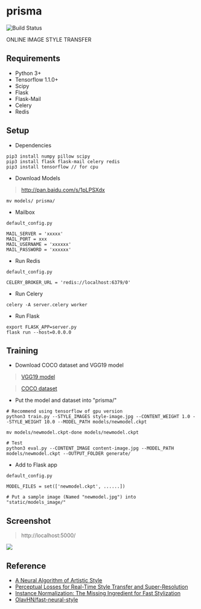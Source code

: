 # prisma
![Build Status](https://img.shields.io/teamcity/codebetter/bt428.svg)

ONLINE IMAGE STYLE TRANSFER

## Requirements

- Python 3+
- Tensorflow 1.1.0+
- Scipy
- Flask
- Flask-Mail
- Celery
- Redis

## Setup
- Dependencies
```
pip3 install numpy pillow scipy
pip3 install flask flask-mail celery redis
pip3 install tensorflow // for cpu
```
- Download Models
>http://pan.baidu.com/s/1pLPSXdx

```
mv models/ prisma/
```

- Mailbox
```
default_config.py

MAIL_SERVER = 'xxxxx'
MAIL_PORT = xxx
MAIL_USERNAME = 'xxxxxx'
MAIL_PASSWORD = 'xxxxxx'
```

- Run Redis
```
default_config.py

CELERY_BROKER_URL = 'redis://localhost:6379/0'
```

- Run Celery
```
celery -A server.celery worker
```

- Run Flask
```
export FLASK_APP=server.py
flask run --host=0.0.0.0
```

## Training
- Download COCO dataset and VGG19 model
>[VGG19 model](http://www.vlfeat.org/matconvnet/models/beta16/imagenet-vgg-verydeep-19.mat)

>[COCO dataset](http://msvocds.blob.core.windows.net/coco2014/train2014.zip)

- Put the model and dataset into "prisma/"

```
# Recommend using tensorflow of gpu version
python3 train.py --STYLE_IMAGES style-image.jpg --CONTENT_WEIGHT 1.0 --STYLE_WEIGHT 10.0 --MODEL_PATH models/newmodel.ckpt

mv models/newmodel.ckpt-done models/newmodel.ckpt

# Test
python3 eval.py --CONTENT_IMAGE content-image.jpg --MODEL_PATH models/newmodel.ckpt --OUTPUT_FOLDER generate/
```

- Add to Flask app
```
default_config.py

MODEL_FILES = set(['newmodel.ckpt', ......])

# Put a sample image (Named "newmodel.jpg") into "static/models_image/"
```

## Screenshot
>http://localhost:5000/

![](https://github.com/hijkzzz/image-style-transfer/blob/master/screenshot.jpeg?raw=true)

## Reference
- [A Neural Algorithm of Artistic Style](https://arxiv.org/abs/1508.06576)
- [Perceptual Losses for Real-Time Style Transfer and Super-Resolution](https://arxiv.org/abs/1603.08155)
- [Instance Normalization: The Missing Ingredient for Fast Stylization](https://arxiv.org/abs/1607.08022)
- [OlavHN/fast-neural-style](https://github.com/OlavHN/fast-neural-style)
